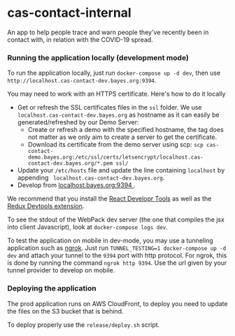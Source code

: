 # cas-contact-internal
An app to help people trace and warn people they've recently been in contact with, in relation with the COVID-19 spread.

### Running the application locally (development mode)

To run the application locally, just run `docker-compose up -d dev`, then use `http://localhost.cas-contact-dev.bayes.org:9394`.

You may need to work with an HTTPS certificate. Here's how to do it locally

* Get or refresh the SSL certificates files in the `ssl` folder. We use `localhost.cas-contact-dev.bayes.org` as hostname as it can easily be generated/refreshed by our Demo Server:
  * Create or refresh a demo with the specified hostname, the tag does not matter as we only aim to create a server to get the certificate.
  * Download its certificate from the demo server using scp: `scp cas-contact-demo.bayes.org:/etc/ssl/certs/letsencrypt/localhost.cas-contact-dev.bayes.org/*.pem ssl/`
* Update your `/etc/hosts` file and update the line containing `localhost` by appending ` localhost.cas-contact-dev.bayes.org`.
* Develop from [ localhost.bayes.org:9394 ](https://localhost.cas-contact-dev.bayes.org:9394).

We recommend that you install the [React Developr
Tools](https://chrome.google.com/webstore/detail/react-developer-tools/fmkadmapgofadopljbjfkapdkoienihi)
as well as the [Redux Devtools
extension](https://github.com/zalmoxisus/redux-devtools-extension).

To see the stdout of the WebPack dev server (the one that compiles the jsx into
client Javascript), look at `docker-compose logs dev`.

To test the application on mobile in dev-mode, you may use a tunneling application such as [ngrok](https://ngrok.com/).
Just run `TUNNEL_TESTING=1 docker-compose up -d dev` and attach your tunnel to the `9394` port with http protocol.
For ngrok, this is done by running the command `ngrok http 9394`. Use the url given by your tunnel provider to develop on mobile.

### Deploying the application

The prod application runs on AWS CloudFront, to deploy you need to update the files on the S3 bucket
that is behind.

To deploy properly use the `release/deploy.sh` script.
